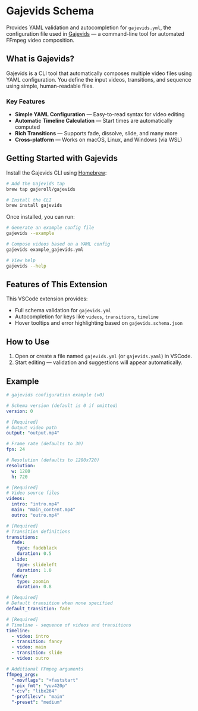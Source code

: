 # Gajevids Schema

Provides YAML validation and autocompletion for `gajevids.yml`, the configuration file used in [Gajevids](https://github.com/gajeroll/homebrew-gajevids) — a command-line tool for automated FFmpeg video composition.

## What is Gajevids?

Gajevids is a CLI tool that automatically composes multiple video files using YAML configuration. You define the input videos, transitions, and sequence using simple, human-readable files.

### Key Features

- **Simple YAML Configuration** — Easy-to-read syntax for video editing
- **Automatic Timeline Calculation** — Start times are automatically computed
- **Rich Transitions** — Supports fade, dissolve, slide, and many more
- **Cross-platform** — Works on macOS, Linux, and Windows (via WSL)

## Getting Started with Gajevids

Install the Gajevids CLI using [Homebrew](https://brew.sh):

```bash
# Add the Gajevids tap
brew tap gajeroll/gajevids

# Install the CLI
brew install gajevids
````

Once installed, you can run:

```bash
# Generate an example config file
gajevids --example

# Compose videos based on a YAML config
gajevids example_gajevids.yml

# View help
gajevids --help
```

## Features of This Extension

This VSCode extension provides:

* Full schema validation for `gajevids.yml`
* Autocompletion for keys like `videos`, `transitions`, `timeline`
* Hover tooltips and error highlighting based on `gajevids.schema.json`

## How to Use

1. Open or create a file named `gajevids.yml` (or `gajevids.yaml`) in VSCode.
2. Start editing — validation and suggestions will appear automatically.

## Example

<!-- start example_gajevids.yml -->

```yaml
# gajevids configuration example (v0)

# Schema version (default is 0 if omitted)
version: 0

# [Required]
# Output video path
output: "output.mp4"

# Frame rate (defaults to 30)
fps: 24

# Resolution (defaults to 1280x720)
resolution:
  w: 1280
  h: 720

# [Required]
# Video source files
videos:
  intro: "intro.mp4"
  main: "main_content.mp4"
  outro: "outro.mp4"

# [Required]
# Transition definitions
transitions:
  fade:
    type: fadeblack
    duration: 0.5
  slide:
    type: slideleft
    duration: 1.0
  fancy:
    type: zoomin
    duration: 0.8

# [Required]
# Default transition when none specified
default_transition: fade

# [Required]
# Timeline - sequence of videos and transitions
timeline:
  - video: intro
  - transition: fancy
  - video: main
  - transition: slide
  - video: outro

# Additional FFmpeg arguments
ffmpeg_args:
  "-movflags": "+faststart"
  "-pix_fmt": "yuv420p"
  "-c:v": "libx264"
  "-profile:v": "main"
  "-preset": "medium"
```

<!-- end example_gajevids.yml -->
